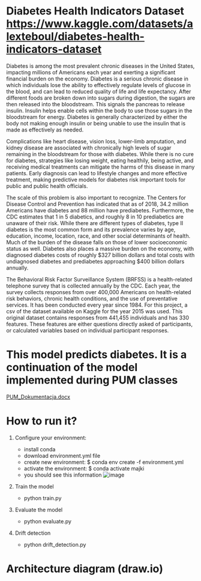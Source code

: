 # Diabetes Health Indicators Dataset https://www.kaggle.com/datasets/alexteboul/diabetes-health-indicators-dataset

  Diabetes is among the most prevalent chronic diseases in the United States, impacting millions of Americans each year and exerting a significant financial burden on the economy. Diabetes is a serious chronic disease in which individuals lose the ability to effectively regulate levels of glucose in the blood, and can lead to reduced quality of life and life expectancy. After different foods are broken down into sugars during digestion, the sugars are then released into the bloodstream. This signals the pancreas to release insulin. Insulin helps enable cells within the body to use those sugars in the bloodstream for energy. Diabetes is generally characterized by either the body not making enough insulin or being unable to use the insulin that is made as effectively as needed.

  Complications like heart disease, vision loss, lower-limb amputation, and kidney disease are associated with chronically high levels of sugar remaining in the bloodstream for those with diabetes. While there is no cure for diabetes, strategies like losing weight, eating healthily, being active, and receiving medical treatments can mitigate the harms of this disease in many patients. Early diagnosis can lead to lifestyle changes and more effective treatment, making predictive models for diabetes risk important tools for public and public health officials.

  The scale of this problem is also important to recognize. The Centers for Disease Control and Prevention has indicated that as of 2018, 34.2 million Americans have diabetes and 88 million have prediabetes. Furthermore, the CDC estimates that 1 in 5 diabetics, and roughly 8 in 10 prediabetics are unaware of their risk. While there are different types of diabetes, type II diabetes is the most common form and its prevalence varies by age, education, income, location, race, and other social determinants of health. Much of the burden of the disease falls on those of lower socioeconomic status as well. Diabetes also places a massive burden on the economy, with diagnosed diabetes costs of roughly $327 billion dollars and total costs with undiagnosed diabetes and prediabetes approaching $400 billion dollars annually.
  
  The Behavioral Risk Factor Surveillance System (BRFSS) is a health-related telephone survey that is collected annually by the CDC. Each year, the survey collects responses from over 400,000 Americans on health-related risk behaviors, chronic health conditions, and the use of preventative services. It has been conducted every year since 1984. For this project, a csv of the dataset available on Kaggle for the year 2015 was used. This original dataset contains responses from 441,455 individuals and has 330 features. These features are either questions directly asked of participants, or calculated variables based on individual participant responses.




# This model predicts diabetes. It is a continuation of the model implemented during PUM classes

[PUM_Dokumentacja.docx](https://github.com/pjatk-asi/s19713-and-s19827/files/9031926/PUM_Dokumentacja.docx)


# How to run it? 

1. Configure your environment:
    - install conda
    - download environment.yml file
    - create new environment: $ conda env create -f environment.yml
    - activate the environment: $ conda activate majki
    - you should see this information
   ![image](https://user-images.githubusercontent.com/65914137/176976248-e9c113ce-ae16-4b53-9d1c-5acb7ab7aa10.png)

    
2. Train the model
    - python train.py
3. Evaluate the model
    - python evaluate.py
4. Drift detection
    - python drift_detection.py
    
# Architecture diagram (draw.io)  

